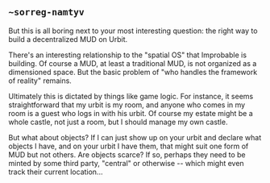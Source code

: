 ## `~sorreg-namtyv`
But this is all boring next to your most interesting question: the right way to build a decentralized MUD on Urbit.

There's an interesting relationship to the "spatial OS" that Improbable is building.  Of course a MUD, at least a traditional MUD, is not organized as a dimensioned space.  But the basic problem of "who handles the framework of reality" remains.

Ultimately this is dictated by things like game logic.  For instance, it seems straightforward that my urbit is my room, and anyone who comes in my room is a guest who logs in with his urbit.  Of course my estate might be a whole castle, not just a room, but I should manage my own castle.

But what about objects?  If I can just show up on your urbit and declare what objects I have, and on your urbit I have them, that might suit one form of MUD but not others.  Are objects scarce?  If so, perhaps they need to be minted by some third party, "central" or otherwise -- which might even track their current location...